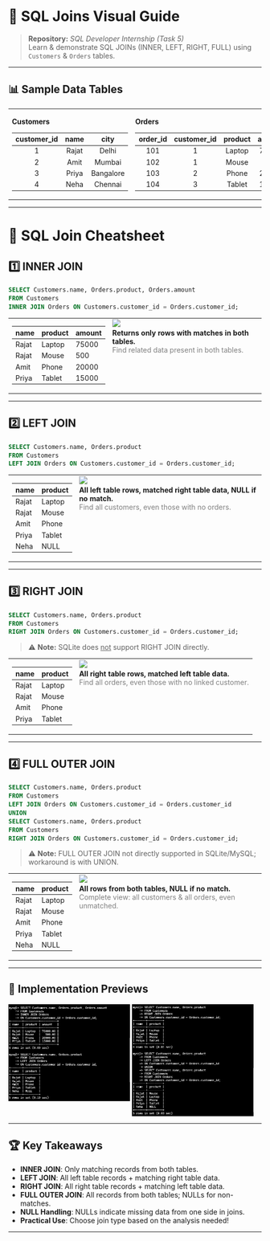 # 🚀 SQL Joins Visual Guide

> **Repository:** *SQL Developer Internship (Task 5)*  
> Learn & demonstrate SQL JOINs (INNER, LEFT, RIGHT, FULL) using `Customers` & `Orders` tables.

---

## 📊 Sample Data Tables

<table>
  <tr>
    <td valign="top">

**Customers**

| customer_id | name  | city      |
|:-----------:|:-----:|:---------:|
| 1           | Rajat | Delhi     |
| 2           | Amit  | Mumbai    |
| 3           | Priya | Bangalore |
| 4           | Neha  | Chennai   |

</td>
    <td valign="top">

**Orders**

| order_id | customer_id | product | amount |
|:--------:|:-----------:|:-------:|:------:|
| 101      | 1           | Laptop  | 75000  |
| 102      | 1           | Mouse   | 500    |
| 103      | 2           | Phone   | 20000  |
| 104      | 3           | Tablet  | 15000  |

</td>
  </tr>
</table>

---

# 🔗 SQL Join Cheatsheet

## 1️⃣ INNER JOIN

```sql
SELECT Customers.name, Orders.product, Orders.amount
FROM Customers
INNER JOIN Orders ON Customers.customer_id = Orders.customer_id;
```

<table>
  <tr>
    <td valign="top">

| name  | product | amount  |
|-------|---------|--------|
| Rajat | Laptop  | 75000  |
| Rajat | Mouse   | 500    |
| Amit  | Phone   | 20000  |
| Priya | Tablet  | 15000  |

</td>
    <td valign="top">
      <img src="https://img.icons8.com/color/48/000000/link.png" width="32"/> <br />
      <b>Returns only rows with matches in both tables.</b><br><span style="color:gray">Find related data present in both tables.</span>
    </td>
  </tr>
</table>

---

## 2️⃣ LEFT JOIN

```sql
SELECT Customers.name, Orders.product
FROM Customers
LEFT JOIN Orders ON Customers.customer_id = Orders.customer_id;
```

<table>
  <tr>
    <td valign="top">

| name  | product |
|-------|---------|
| Rajat | Laptop  |
| Rajat | Mouse   |
| Amit  | Phone   |
| Priya | Tablet  |
| Neha  | NULL    |

</td>
    <td valign="top">
      <img src="https://img.icons8.com/color/48/000000/left.png" width="32"/> <br />
      <b>All left table rows, matched right table data, NULL if no match.</b><br><span style="color:gray">Find all customers, even those with no orders.</span>
    </td>
  </tr>
</table>

---

## 3️⃣ RIGHT JOIN

```sql
SELECT Customers.name, Orders.product
FROM Customers
RIGHT JOIN Orders ON Customers.customer_id = Orders.customer_id;
```
> ⚠ <b>Note:</b> SQLite does <u>not</u> support RIGHT JOIN directly.

<table>
  <tr>
    <td valign="top">

| name  | product |
|-------|---------|
| Rajat | Laptop  |
| Rajat | Mouse   |
| Amit  | Phone   |
| Priya | Tablet  |

</td>
    <td valign="top">
      <img src="https://img.icons8.com/color/48/000000/right.png" width="32"/> <br />
      <b>All right table rows, matched left table data.</b><br><span style="color:gray">Find all orders, even those with no linked customer.</span>
    </td>
  </tr>
</table>

---

## 4️⃣ FULL OUTER JOIN

```sql
SELECT Customers.name, Orders.product
FROM Customers
LEFT JOIN Orders ON Customers.customer_id = Orders.customer_id
UNION
SELECT Customers.name, Orders.product
FROM Customers
RIGHT JOIN Orders ON Customers.customer_id = Orders.customer_id;
```
> ⚠ <b>Note:</b> FULL OUTER JOIN not directly supported in SQLite/MySQL; workaround is with UNION.

<table>
  <tr>
    <td valign="top">

| name  | product |
|-------|---------|
| Rajat | Laptop  |
| Rajat | Mouse   |
| Amit  | Phone   |
| Priya | Tablet  |
| Neha  | NULL    |

</td>
    <td valign="top">
      <img src="https://img.icons8.com/color/48/000000/combo-chart.png" width="32"/> <br />
      <b>All rows from both tables, NULL if no match.</b><br><span style="color:gray">Complete view: all customers & all orders, even unmatched.</span>
    </td>
  </tr>
</table>

---

## 🎨 Implementation Previews

<img src="assets/image1.jpeg" alt="Inner Join Output" style="max-width:48%; display:inline-block; vertical-align:top;" />
<img src="assets/image2.jpeg" alt="Left Join Output" style="max-width:48%; display:inline-block; vertical-align:top;" />

---

## 🏆 Key Takeaways

- **INNER JOIN**: Only matching records from both tables.
- **LEFT JOIN**: All left table records + matching right table data.
- **RIGHT JOIN**: All right table records + matching left table data.
- **FULL OUTER JOIN**: All records from both tables; NULLs for non-matches.
- **NULL Handling**: NULLs indicate missing data from one side in joins.
- **Practical Use**: Choose join type based on the analysis needed!

---


